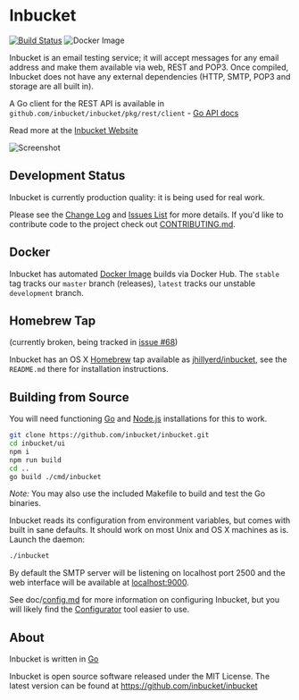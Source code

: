 Inbucket
=============================================================================
[![Build Status](https://travis-ci.org/inbucket/inbucket.png?branch=master)][Build Status]
![Docker Image](https://github.com/inbucket/inbucket/workflows/Docker%20Image/badge.svg)

Inbucket is an email testing service; it will accept messages for any email
address and make them available via web, REST and POP3.  Once compiled,
Inbucket does not have any external dependencies (HTTP, SMTP, POP3 and storage
are all built in).

A Go client for the REST API is available in
`github.com/inbucket/inbucket/pkg/rest/client` - [Go API docs]

Read more at the [Inbucket Website]

![Screenshot](http://www.inbucket.org/images/inbucket-ss1.png "Viewing a message")

## Development Status

Inbucket is currently production quality: it is being used for real work.

Please see the [Change Log] and [Issues List] for more details.  If you'd like
to contribute code to the project check out [CONTRIBUTING.md].


## Docker

Inbucket has automated [Docker Image] builds via Docker Hub.  The `stable` tag
tracks our `master` branch (releases), `latest` tracks our unstable
`development` branch.


## Homebrew Tap

(currently broken, being tracked in [issue
#68](https://github.com/inbucket/inbucket/issues/68))

Inbucket has an OS X [Homebrew] tap available as [jhillyerd/inbucket][Homebrew Tap],
see the `README.md` there for installation instructions.


## Building from Source

You will need functioning [Go] and [Node.js] installations for this to work.

```sh
git clone https://github.com/inbucket/inbucket.git
cd inbucket/ui
npm i
npm run build
cd ..
go build ./cmd/inbucket
```

_Note:_ You may also use the included Makefile to build and test the Go binaries.

Inbucket reads its configuration from environment variables, but comes with
built in sane defaults.  It should work on most Unix and OS X machines as is.
Launch the daemon:

```sh
./inbucket
```

By default the SMTP server will be listening on localhost port 2500 and
the web interface will be available at [localhost:9000](http://localhost:9000/).

See doc/[config.md] for more information on configuring Inbucket, but you will
likely find the [Configurator] tool easier to use.


## About

Inbucket is written in [Go]

Inbucket is open source software released under the MIT License.  The latest
version can be found at https://github.com/inbucket/inbucket

[Build Status]:     https://travis-ci.org/inbucket/inbucket
[Change Log]:       https://github.com/inbucket/inbucket/blob/master/CHANGELOG.md
[config.md]:        https://github.com/inbucket/inbucket/blob/master/doc/config.md
[Configurator]:     https://www.inbucket.org/configurator/
[CONTRIBUTING.md]:  https://github.com/inbucket/inbucket/blob/develop/CONTRIBUTING.md
[Docker Image]:     https://www.inbucket.org/binaries/docker.html
[From Source]:      https://www.inbucket.org/installation/from-source.html
[Go]:               https://golang.org/
[Go API docs]:      https://godoc.org/github.com/inbucket/inbucket/pkg/rest/client
[Homebrew]:         http://brew.sh/
[Homebrew Tap]:     https://github.com/inbucket/homebrew-inbucket
[Inbucket Website]: https://www.inbucket.org/
[Issues List]:      https://github.com/inbucket/inbucket/issues?state=open
[Node.js]:          https://nodejs.org/en/
